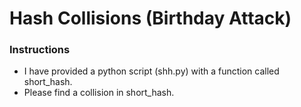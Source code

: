 # Hash Collisions (Birthday Attack)

### Instructions
* I have provided a python script (shh.py) with a function called short_hash.
* Please find a collision in short_hash. 
